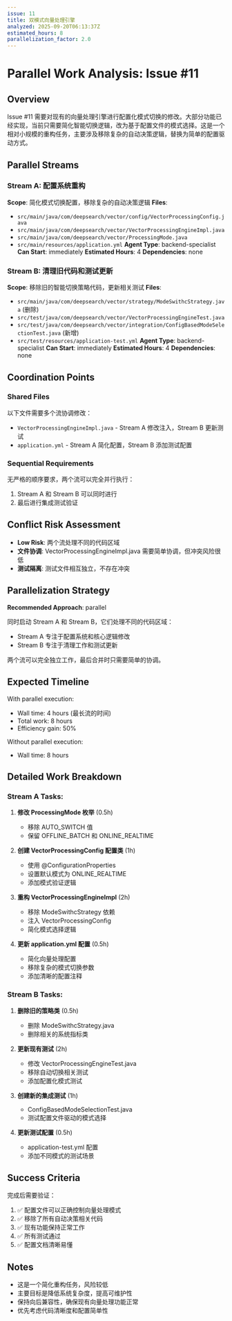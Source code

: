 ```yaml
---
issue: 11
title: 双模式向量处理引擎
analyzed: 2025-09-20T06:13:37Z
estimated_hours: 8
parallelization_factor: 2.0
---
```


# Parallel Work Analysis: Issue #11

## Overview

Issue #11 需要对现有的向量处理引擎进行配置化模式切换的修改。大部分功能已经实现，当前只需要简化智能切换逻辑，改为基于配置文件的模式选择。这是一个相对小规模的重构任务，主要涉及移除复杂的自动决策逻辑，替换为简单的配置驱动方式。

## Parallel Streams

### Stream A: 配置系统重构
**Scope**: 简化模式切换配置，移除复杂的自动决策逻辑
**Files**:
- `src/main/java/com/deepsearch/vector/config/VectorProcessingConfig.java`
- `src/main/java/com/deepsearch/vector/VectorProcessingEngineImpl.java`
- `src/main/java/com/deepsearch/vector/ProcessingMode.java`
- `src/main/resources/application.yml`
**Agent Type**: backend-specialist
**Can Start**: immediately
**Estimated Hours**: 4
**Dependencies**: none

### Stream B: 清理旧代码和测试更新
**Scope**: 移除旧的智能切换策略代码，更新相关测试
**Files**:
- `src/main/java/com/deepsearch/vector/strategy/ModeSwithcStrategy.java` (删除)
- `src/test/java/com/deepsearch/vector/VectorProcessingEngineTest.java`
- `src/test/java/com/deepsearch/vector/integration/ConfigBasedModeSelectionTest.java` (新增)
- `src/test/resources/application-test.yml`
**Agent Type**: backend-specialist
**Can Start**: immediately
**Estimated Hours**: 4
**Dependencies**: none

## Coordination Points

### Shared Files
以下文件需要多个流协调修改：
- `VectorProcessingEngineImpl.java` - Stream A 修改注入，Stream B 更新测试
- `application.yml` - Stream A 简化配置，Stream B 添加测试配置

### Sequential Requirements
无严格的顺序要求，两个流可以完全并行执行：
1. Stream A 和 Stream B 可以同时进行
2. 最后进行集成测试验证

## Conflict Risk Assessment
- **Low Risk**: 两个流处理不同的代码区域
- **文件协调**: VectorProcessingEngineImpl.java 需要简单协调，但冲突风险很低
- **测试隔离**: 测试文件相互独立，不存在冲突

## Parallelization Strategy

**Recommended Approach**: parallel

同时启动 Stream A 和 Stream B，它们处理不同的代码区域：
- Stream A 专注于配置系统和核心逻辑修改
- Stream B 专注于清理工作和测试更新

两个流可以完全独立工作，最后合并时只需要简单的协调。

## Expected Timeline

With parallel execution:
- Wall time: 4 hours (最长流的时间)
- Total work: 8 hours
- Efficiency gain: 50%

Without parallel execution:
- Wall time: 8 hours

## Detailed Work Breakdown

### Stream A Tasks:
1. **修改 ProcessingMode 枚举** (0.5h)
   - 移除 AUTO_SWITCH 值
   - 保留 OFFLINE_BATCH 和 ONLINE_REALTIME

2. **创建 VectorProcessingConfig 配置类** (1h)
   - 使用 @ConfigurationProperties
   - 设置默认模式为 ONLINE_REALTIME
   - 添加模式验证逻辑

3. **重构 VectorProcessingEngineImpl** (2h)
   - 移除 ModeSwithcStrategy 依赖
   - 注入 VectorProcessingConfig
   - 简化模式选择逻辑

4. **更新 application.yml 配置** (0.5h)
   - 简化向量处理配置
   - 移除复杂的模式切换参数
   - 添加清晰的配置注释

### Stream B Tasks:
1. **删除旧的策略类** (0.5h)
   - 删除 ModeSwithcStrategy.java
   - 删除相关的系统指标类

2. **更新现有测试** (2h)
   - 修改 VectorProcessingEngineTest.java
   - 移除自动切换相关测试
   - 添加配置化模式测试

3. **创建新的集成测试** (1h)
   - ConfigBasedModeSelectionTest.java
   - 测试配置文件驱动的模式选择

4. **更新测试配置** (0.5h)
   - application-test.yml 配置
   - 添加不同模式的测试场景

## Success Criteria

完成后需要验证：
1. ✅ 配置文件可以正确控制向量处理模式
2. ✅ 移除了所有自动决策相关代码
3. ✅ 现有功能保持正常工作
4. ✅ 所有测试通过
5. ✅ 配置文档清晰易懂

## Notes

- 这是一个简化重构任务，风险较低
- 主要目标是降低系统复杂度，提高可维护性
- 保持向后兼容性，确保现有向量处理功能正常
- 优先考虑代码清晰度和配置简单性